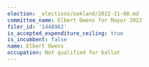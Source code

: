 ```yaml
---
election: _elections/oakland/2022-11-08.md
committee_name: Elbert Owens for Mayor 2022
filer_id: '1448962'
is_accepted_expenditure_ceiling: true
is_incumbent: false
name: Elbert Owens
occupation: Not qualified for ballot
---
```


